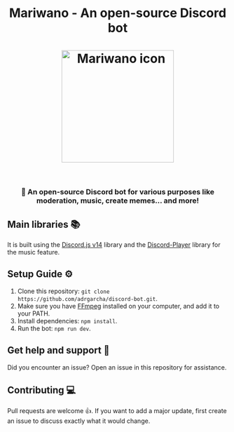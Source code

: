 <h1 align="center">
    <br>
    Mariwano - An open-source Discord bot
    <br><br>
    <img src="./assets/mariwano-icon.png" alt="Mariwano icon" width="256" height="256">
    <br><br>
</h1>

<h3 align="center">
    🤖 An open-source Discord bot for various purposes like moderation, music, create memes... and more!
</h3>

## Main libraries 📚

It is built using the [Discord.js v14](https://discord.js.org/) library and the [Discord-Player](https://discord-player.js.org/) library for the music feature.

## Setup Guide ⚙

1. Clone this repository: `git clone https://github.com/adrgarcha/discord-bot.git`.
2. Make sure you have [FFmpeg](https://ffmpeg.org/download.html) installed on your computer, and add it to your PATH.
3. Install dependencies: `npm install`.
4. Run the bot: `npm run dev`.

## Get help and support 💬

Did you encounter an issue? Open an issue in this repository for assistance.

## Contributing 💻

Pull requests are welcome 👍. If you want to add a major update, first create an issue to discuss exactly what it would change.
